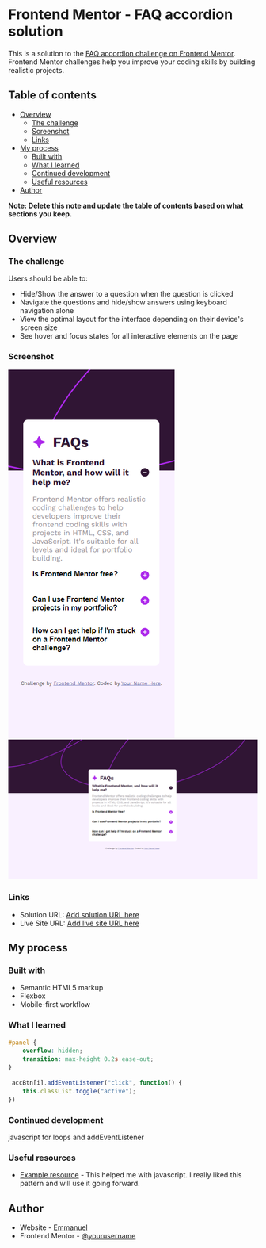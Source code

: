 # Frontend Mentor - FAQ accordion solution

This is a solution to the [FAQ accordion challenge on Frontend Mentor](https://www.frontendmentor.io/challenges/faq-accordion-wyfFdeBwBz). Frontend Mentor challenges help you improve your coding skills by building realistic projects. 

## Table of contents

- [Overview](#overview)
  - [The challenge](#the-challenge)
  - [Screenshot](#screenshot)
  - [Links](#links)
- [My process](#my-process)
  - [Built with](#built-with)
  - [What I learned](#what-i-learned)
  - [Continued development](#continued-development)
  - [Useful resources](#useful-resources)
- [Author](#author)

**Note: Delete this note and update the table of contents based on what sections you keep.**

## Overview

### The challenge

Users should be able to:

- Hide/Show the answer to a question when the question is clicked
- Navigate the questions and hide/show answers using keyboard navigation alone
- View the optimal layout for the interface depending on their device's screen size
- See hover and focus states for all interactive elements on the page

### Screenshot
![alt text](Mobile-view.png) 
![alt text](Desktop-view.png)


### Links

- Solution URL: [Add solution URL here](https://github.com/Emmyk-17/FAQ-Accordion)
- Live Site URL: [Add live site URL here](https://emmyk-17.github.io/FAQ-Accordion/)

## My process

### Built with

- Semantic HTML5 markup
- Flexbox
- Mobile-first workflow


### What I learned


```css
#panel {
    overflow: hidden;
    transition: max-height 0.2s ease-out;
}
```
```js
 accBtn[i].addEventListener("click", function() {
    this.classList.toggle("active");
})
```


### Continued development

javascript for loops and addEventListener

### Useful resources

- [Example resource](https://www.W3school.com) - This helped me with javascript. I really liked this pattern and will use it going forward.


## Author

- Website - [Emmanuel](https://github.com/Emmyk-17)
- Frontend Mentor - [@yourusername](https://www.frontendmentor.io/profile/Emmyk-17)
